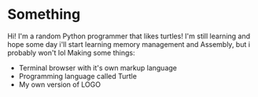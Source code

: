# Something
Hi! I'm a random Python programmer that likes turtles!
I'm still learning and hope some day i'll start learning memory management and Assembly, but i probably won't lol
Making some things:
* Terminal browser with it's own markup language
* Programming language called Turtle
* My own version of LOGO
